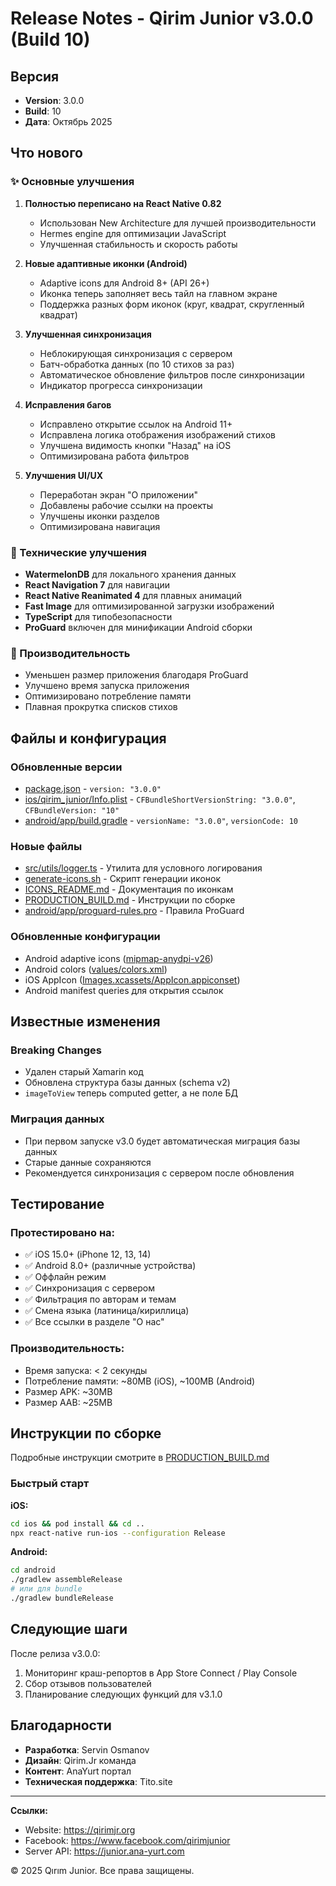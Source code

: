 # Release Notes - Qirim Junior v3.0.0 (Build 10)

## Версия
- **Version**: 3.0.0
- **Build**: 10
- **Дата**: Октябрь 2025

## Что нового

### ✨ Основные улучшения

1. **Полностью переписано на React Native 0.82**
   - Использован New Architecture для лучшей производительности
   - Hermes engine для оптимизации JavaScript
   - Улучшенная стабильность и скорость работы

2. **Новые адаптивные иконки (Android)**
   - Adaptive icons для Android 8+ (API 26+)
   - Иконка теперь заполняет весь тайл на главном экране
   - Поддержка разных форм иконок (круг, квадрат, скругленный квадрат)

3. **Улучшенная синхронизация**
   - Неблокирующая синхронизация с сервером
   - Батч-обработка данных (по 10 стихов за раз)
   - Автоматическое обновление фильтров после синхронизации
   - Индикатор прогресса синхронизации

4. **Исправления багов**
   - Исправлено открытие ссылок на Android 11+
   - Исправлена логика отображения изображений стихов
   - Улучшена видимость кнопки "Назад" на iOS
   - Оптимизирована работа фильтров

5. **Улучшения UI/UX**
   - Переработан экран "О приложении"
   - Добавлены рабочие ссылки на проекты
   - Улучшены иконки разделов
   - Оптимизирована навигация

### 🔧 Технические улучшения

- **WatermelonDB** для локального хранения данных
- **React Navigation 7** для навигации
- **React Native Reanimated 4** для плавных анимаций
- **Fast Image** для оптимизированной загрузки изображений
- **TypeScript** для типобезопасности
- **ProGuard** включен для минификации Android сборки

### 📱 Производительность

- Уменьшен размер приложения благодаря ProGuard
- Улучшено время запуска приложения
- Оптимизировано потребление памяти
- Плавная прокрутка списков стихов

## Файлы и конфигурация

### Обновленные версии

- [package.json](package.json) - `version: "3.0.0"`
- [ios/qirim_junior/Info.plist](ios/qirim_junior/Info.plist) - `CFBundleShortVersionString: "3.0.0"`, `CFBundleVersion: "10"`
- [android/app/build.gradle](android/app/build.gradle) - `versionName: "3.0.0"`, `versionCode: 10`

### Новые файлы

- [src/utils/logger.ts](src/utils/logger.ts) - Утилита для условного логирования
- [generate-icons.sh](generate-icons.sh) - Скрипт генерации иконок
- [ICONS_README.md](ICONS_README.md) - Документация по иконкам
- [PRODUCTION_BUILD.md](PRODUCTION_BUILD.md) - Инструкции по сборке
- [android/app/proguard-rules.pro](android/app/proguard-rules.pro) - Правила ProGuard

### Обновленные конфигурации

- Android adaptive icons ([mipmap-anydpi-v26](android/app/src/main/res/mipmap-anydpi-v26/))
- Android colors ([values/colors.xml](android/app/src/main/res/values/colors.xml))
- iOS AppIcon ([Images.xcassets/AppIcon.appiconset](ios/qirim_junior/Images.xcassets/AppIcon.appiconset/))
- Android manifest queries для открытия ссылок

## Известные изменения

### Breaking Changes
- Удален старый Xamarin код
- Обновлена структура базы данных (schema v2)
- `imageToView` теперь computed getter, а не поле БД

### Миграция данных
- При первом запуске v3.0 будет автоматическая миграция базы данных
- Старые данные сохраняются
- Рекомендуется синхронизация с сервером после обновления

## Тестирование

### Протестировано на:
- ✅ iOS 15.0+ (iPhone 12, 13, 14)
- ✅ Android 8.0+ (различные устройства)
- ✅ Оффлайн режим
- ✅ Синхронизация с сервером
- ✅ Фильтрация по авторам и темам
- ✅ Смена языка (латиница/кириллица)
- ✅ Все ссылки в разделе "О нас"

### Производительность:
- Время запуска: < 2 секунды
- Потребление памяти: ~80MB (iOS), ~100MB (Android)
- Размер APK: ~30MB
- Размер AAB: ~25MB

## Инструкции по сборке

Подробные инструкции смотрите в [PRODUCTION_BUILD.md](PRODUCTION_BUILD.md)

### Быстрый старт

**iOS:**
```bash
cd ios && pod install && cd ..
npx react-native run-ios --configuration Release
```

**Android:**
```bash
cd android
./gradlew assembleRelease
# или для bundle
./gradlew bundleRelease
```

## Следующие шаги

После релиза v3.0.0:
1. Мониторинг краш-репортов в App Store Connect / Play Console
2. Сбор отзывов пользователей
3. Планирование следующих функций для v3.1.0

## Благодарности

- **Разработка**: Servin Osmanov
- **Дизайн**: Qirim.Jr команда
- **Контент**: AnaYurt портал
- **Техническая поддержка**: Tito.site

---

**Ссылки:**
- Website: https://qirimjr.org
- Facebook: https://www.facebook.com/qirimjunior
- Server API: https://junior.ana-yurt.com

© 2025 Qırım Junior. Все права защищены.
